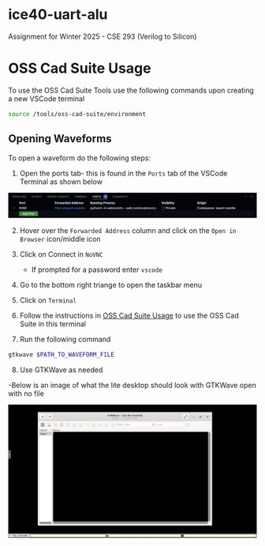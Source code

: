 # ice40-uart-alu
Assignment for Winter 2025 - CSE 293 (Verilog to Silicon)

# OSS Cad Suite Usage
To use the OSS Cad Suite Tools use the following commands upon creating a new VSCode terminal
```bash
source /tools/oss-cad-suite/environment
```

## Opening Waveforms
To open a waveform do the following steps:

1. Open the ports tab- this is found in the `Ports` tab of the VSCode Terminal as shown below

![Terminal Port Page](docs/img/terminal_ports_page.png)

2. Hover over the `Forwarded Address` column and click on the `Open in Browser` icon/middle icon

3. Click on Connect in `NoVNC`
    - If prompted for a password enter `vscode`
4. Go to the bottom right triange to open the taskbar menu

5. Click on `Terminal`

6. Follow the instructions in [OSS Cad Suite Usage](#oss-cad-suite-usage) to use the OSS Cad Suite in this terminal

7. Run the following command

```bash
gtkwave $PATH_TO_WAVEFORM_FILE
```

8. Use GTKWave as needed

-Below is an image of what the lite desktop should look with GTKWave open with no file

![GTKWave in noVNC desktop](docs/img/lite_desktop_gtkwave.png)